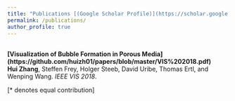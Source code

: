 ```yaml
---
title: "Publications [(Google Scholar Profile)](https://scholar.google.com.hk/citations?user=9TdxN0MAAAAJ&hl=zh-CN)"
permalink: /publications/
author_profile: true
---
```

<br>
<b>[Visualization of Bubble Formation in Porous Media](https://github.com/huizh01/papers/blob/master/VIS%202018.pdf)</b> <br> 
<b>Hui Zhang</b>, Steffen Frey, Holger Steeb, David Uribe, Thomas Ertl, and Wenping Wang.
<i>IEEE VIS 2018</i>.
 


[\* denotes equal contribution]
